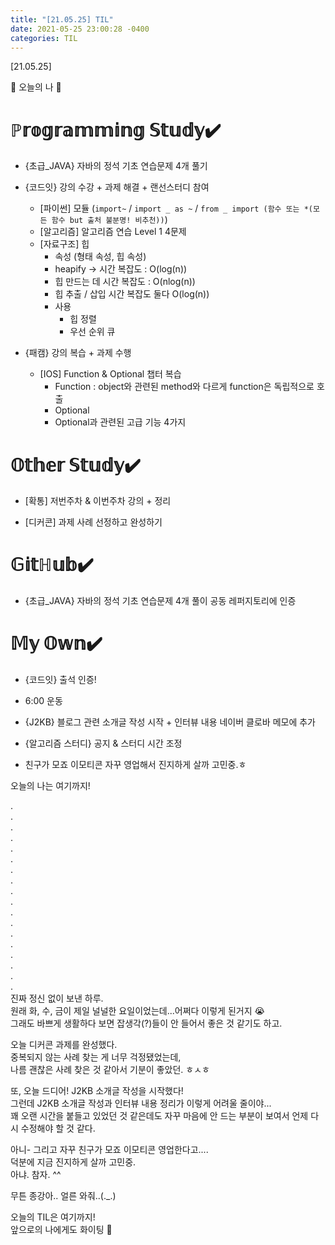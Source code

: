 ```yaml
---
title: "[21.05.25] TIL"
date: 2021-05-25 23:00:28 -0400
categories: TIL
---
```


[21.05.25]

🙌 오늘의 나 🙌

# ℙ𝕣𝕠𝕘𝕣𝕒𝕞𝕞𝕚𝕟𝕘 𝕊𝕥𝕦𝕕𝕪✔️
- {초급_JAVA} 자바의 정석 기초 연습문제 4개 풀기
   
- {코드잇} 강의 수강 + 과제 해결 + 랜선스터디 참여     
   * [파이썬] 모듈 (`import~` / `import _ as ~` / `from _ import (함수 또는 *(모든 함수 but 출처 불분명! 비추천))`)
   * [알고리즘] 알고리즘 연습 Level 1 4문제
   * [자료구조] 힙
       * 속성 (형태 속성, 힙 속성) 
       * heapify -> 시간 복잡도 : O(log(n))
       * 힙 만드는 데 시간 복잡도 : O(nlog(n))
       * 힙 추출 / 삽입 시간 복잡도 둘다 O(log(n))
       * 사용
           * 힙 정렬
           * 우선 순위 큐

- {패캠} 강의 복습 + 과제 수행        
   * [IOS] Function & Optional 챕터 복습
       * Function : object와 관련된 method와 다르게 function은 독립적으로 호출
       * Optional
       * Optional과 관련된 고급 기능 4가지      

  

# 𝕆𝕥𝕙𝕖𝕣 𝕊𝕥𝕦𝕕𝕪✔️

- [확통] 저번주차 & 이번주차 강의 + 정리

- [디커콘] 과제 사례 선정하고 완성하기

# 𝔾𝕚𝕥ℍ𝕦𝕓✔️

- {초급_JAVA} 자바의 정석 기초 연습문제 4개 풀이 공동 레퍼지토리에 인증


# 𝕄𝕪 𝕆𝕨𝕟✔️

- {코드잇} 출석 인증!     

- 6:00 운동

- {J2KB} 블로그 관련 소개글 작성 시작 + 인터뷰 내용 네이버 클로바 메모에 추가

- {알고리즘 스터디} 공지 & 스터디 시간 조정       

- 친구가 모죠 이모티콘 자꾸 영업해서 진지하게 살까 고민중.ㅎ      



오늘의 나는 여기까지! 
    
.     
.      
.      
.    
.     
.      
.       
.        
.      
.      
.       
.      
.      
.      
.      
.      
.      
.    
진짜 정신 없이 보낸 하루.                 
원래 화, 수, 금이 제일 널널한 요일이었는데...어쩌다 이렇게 된거지 😭        
그래도 바쁘게 생활하다 보면 잡생각(?)들이 안 들어서 좋은 것 같기도 하고.        

오늘 디커콘 과제를 완성했다.        
중복되지 않는 사례 찾는 게 너무 걱정됐었는데,      
나름 괜찮은 사례 찾은 것 같아서 기분이 좋았던. ㅎㅅㅎ          

또, 오늘 드디어! J2KB 소개글 작성을 시작했다!    
그런데 J2KB 소개글 작성과 인터뷰 내용 정리가 이렇게 어려울 줄이야...   
꽤 오랜 시간을 붙들고 있었던 것 같은데도 자꾸 마음에 안 드는 부분이 보여서 언제 다시 수정해야 할 것 같다.      

아니- 그리고 자꾸 친구가 모죠 이모티콘 영업한다고....      
덕분에 지금 진지하게 살까 고민중.      
아냐. 참자. ^^       

무튼 종강아.. 얼른 와줘..(._.)         
     
오늘의 TIL은 여기까지!       
앞으로의 나에게도 화이팅 🌸
